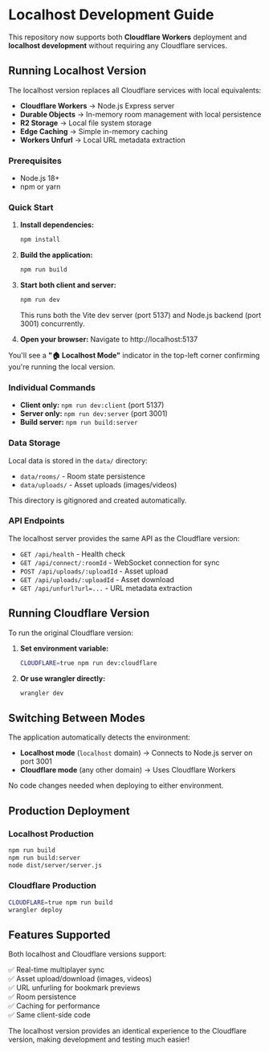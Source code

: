 # Localhost Development Guide

This repository now supports both **Cloudflare Workers** deployment and **localhost development** without requiring any Cloudflare services.

## Running Localhost Version

The localhost version replaces all Cloudflare services with local equivalents:

- **Cloudflare Workers** → Node.js Express server
- **Durable Objects** → In-memory room management with local persistence
- **R2 Storage** → Local file system storage
- **Edge Caching** → Simple in-memory caching
- **Workers Unfurl** → Local URL metadata extraction

### Prerequisites

- Node.js 18+ 
- npm or yarn

### Quick Start

1. **Install dependencies:**
   ```bash
   npm install
   ```

2. **Build the application:**
   ```bash
   npm run build
   ```

3. **Start both client and server:**
   ```bash
   npm run dev
   ```
   This runs both the Vite dev server (port 5137) and Node.js backend (port 3001) concurrently.

4. **Open your browser:**
   Navigate to http://localhost:5137

You'll see a **"🏠 Localhost Mode"** indicator in the top-left corner confirming you're running the local version.

### Individual Commands

- **Client only:** `npm run dev:client` (port 5137)
- **Server only:** `npm run dev:server` (port 3001)
- **Build server:** `npm run build:server`

### Data Storage

Local data is stored in the `data/` directory:
- `data/rooms/` - Room state persistence
- `data/uploads/` - Asset uploads (images/videos)

This directory is gitignored and created automatically.

### API Endpoints

The localhost server provides the same API as the Cloudflare version:

- `GET /api/health` - Health check
- `GET /api/connect/:roomId` - WebSocket connection for sync
- `POST /api/uploads/:uploadId` - Asset upload
- `GET /api/uploads/:uploadId` - Asset download  
- `GET /api/unfurl?url=...` - URL metadata extraction

## Running Cloudflare Version

To run the original Cloudflare version:

1. **Set environment variable:**
   ```bash
   CLOUDFLARE=true npm run dev:cloudflare
   ```

2. **Or use wrangler directly:**
   ```bash
   wrangler dev
   ```

## Switching Between Modes

The application automatically detects the environment:

- **Localhost mode** (`localhost` domain) → Connects to Node.js server on port 3001
- **Cloudflare mode** (any other domain) → Uses Cloudflare Workers

No code changes needed when deploying to either environment.

## Production Deployment

### Localhost Production
```bash
npm run build
npm run build:server
node dist/server/server.js
```

### Cloudflare Production
```bash
CLOUDFLARE=true npm run build
wrangler deploy
```

## Features Supported

Both localhost and Cloudflare versions support:

✅ Real-time multiplayer sync  
✅ Asset upload/download (images, videos)  
✅ URL unfurling for bookmark previews  
✅ Room persistence  
✅ Caching for performance  
✅ Same client-side code  

The localhost version provides an identical experience to the Cloudflare version, making development and testing much easier!